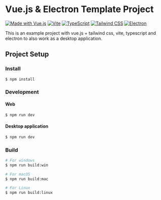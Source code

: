 # Vue.js & Electron Template Project

[![Made with Vue.js](https://img.shields.io/badge/Made%20with-Vue.js-42b883?style=flat-square&logo=vue.js)](https://vuejs.org)
[![Vite](https://img.shields.io/badge/Vite-Built%20with-646CFF?style=flat-square&logo=vite)](https://vitejs.dev)
[![TypeScript](https://img.shields.io/badge/TypeScript-Ready-3178C6?style=flat-square&logo=typescript)](https://www.typescriptlang.org)
[![Tailwind CSS](https://img.shields.io/badge/TailwindCSS-Styled-38B2AC?style=flat-square&logo=tailwind-css)](https://tailwindcss.com)
[![Electron](https://img.shields.io/badge/Electron-Built%20with-47848F?style=flat-square&logo=electron&logoColor=white)](https://www.electronjs.org)

This is an example project with vue.js + tailwind css, vite, typescript and electron to also work as a desktop
application.

## Project Setup

### Install

```bash
$ npm install
```

### Development

#### Web

```bash
$ npm run dev
```

#### Desktop application

```bash
$ npm run dev
```

### Build

```bash
# For windows
$ npm run build:win

# For macOS
$ npm run build:mac

# For Linux
$ npm run build:linux
```
